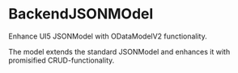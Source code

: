 # BackendJSONMOdel
Enhance UI5 JSONModel with ODataModelV2 functionality.

The model extends the standard JSONModel and enhances it with promisified CRUD-functionality.
